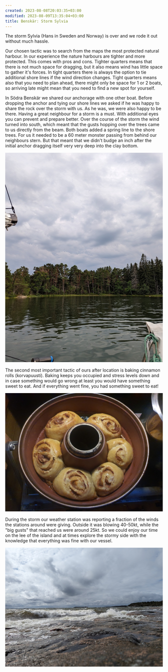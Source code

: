 ```yaml
---
created: 2023-08-08T20:03:35+03:00
modified: 2023-08-09T13:35:04+03:00
title: Benskär: Storm Sylvia
---
```


The storm Sylvia (Hans in Sweden and Norway) is over and we rode it out without much hassle.

Our chosen tactic was to search from the maps the most protected natural harbour. In our experience the nature harbours are tighter and more protected. This comes with pros and cons. Tighter quarters means that there is not much space for dragging, but  it also means wind has little space to gather it's forces. In tight quarters there is always the option to tie additional shore lines if the wind direction changes. Tight quarters means also that you need to plan ahead, there might only be space for 1 or 2 boats, so arriving late might mean that you need to find a new spot for yourself.

In Södra Benskär we shared our anchorage with one other boat. Before dropping the anchor and tying our shore lines we asked if he was happy to share the rock over the storm with us. As he was, we were also happy to be there. Having a great neighbour for a storm is a must. With additional eyes you can prevent and prepare better. Over the course of the storm the wind turned into south, which meant that the gusts hopping over the trees came to us directly from the beam. Both boats added a spring line to the shore trees. For us it needed to be a 60 meter monster passing from behind our neighbours stern. But that meant that we didn't budge an inch after the initial anchor dragging itself very very deep into the clay bottom.

![Image](../2023/e060f07c99b06f58d261f7857d34a515.jpg)

The second most important tactic of ours after location is baking cinnamon rolls (korvapuusti). Baking keeps you occupied and stress levels down and in case something would go wrong at least you would have something sweet to eat. And if everything went fine, you had something sweet to eat!

![Image](../2023/5fc953048d9784530e2cf9275cd7d577.jpg)

During the storm our weather station was reporting a fraction of the winds the stations around were giving. Outside it was blowing 40-50kt, while the "big gusts" that reached us were around 25kt. So we could enjoy our time on the lee of the island and at times explore the stormy side with the knowledge that everything was fine with our vessel.

![Image](../2023/4811caedec23b5e2a488a59bdf56ebd6.jpg)
